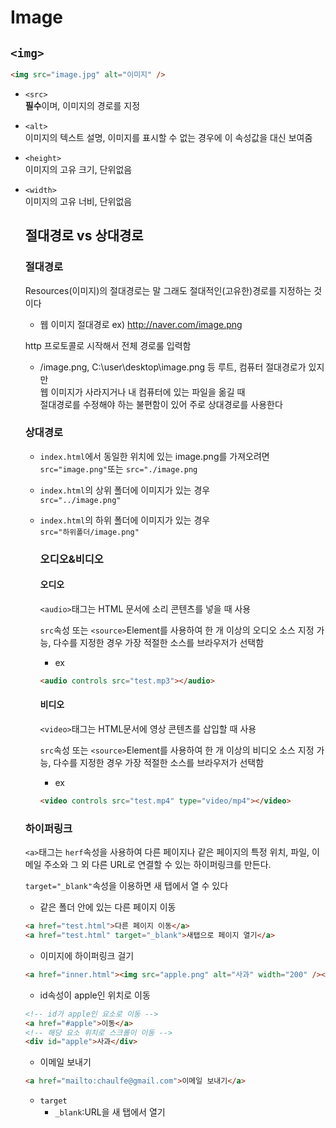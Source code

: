 # Image

## `<img>`

```html
<img src="image.jpg" alt="이미지" />
```

- `<src>`<br/>
  **필수**이며, 이미지의 경로를 지정
- `<alt>`<br/>
  이미지의 텍스트 설명, 이미지를 표시할 수 없는 경우에 이 속성값을 대신 보여줌
- `<height>`<br/>
  이미지의 고유 크기, 단위없음
- `<width>`<br/>
  이미지의 고유 너비, 단위없음

  ## 절대경로 vs 상대경로

  ### 절대경로

  Resources(이미지)의 절대경로는 말 그래도 절대적인(고유한)경로를 지정하는 것이다

  - 웹 이미지 절대경로 ex) http://naver.com/image.png

  http 프로토콜로 시작해서 전체 경로룰 입력함

  - /image.png, C:\user\desktop\image.png 등 루트, 컴퓨터 절대경로가 있지만<br/>웹 이미지가 사라지거나 내 컴퓨터에 있는 파일을 옮길 때<br/>절대경로를 수정해야 하는 불편함이 있어 주로 상대경로를 사용한다

  ### 상대경로

  - `index.html`에서 동일한 위치에 있는 image.png를 가져오려면<br/>
    `src="image.png"`또는 `src="./image.png`
  - `index.html`의 상위 폴더에 이미지가 있는 경우<br/>
    `src="../image.png"`
  - `index.html`의 하위 폴더에 이미지가 있는 경우<br/>
    `src="하위폴더/image.png"`

    ### 오디오&비디오

    #### 오디오

    `<audio>`태그는 HTML 문서에 소리 콘텐츠를 넣을 때 사용

    `src`속성 또는 `<source>`Element를 사용하여 한 개 이상의 오디오 소스 지정 가능, 다수를 지정한 경우 가장 적절한 소스를 브라우저가 선택함

    - ex

    ```html
    <audio controls src="test.mp3"></audio>
    ```

    #### 비디오

    `<video>`태그는 HTML문서에 영상 콘텐츠를 삽입할 때 사용

    `src`속성 또는 `<source>`Element를 사용하여 한 개 이상의 비디오 소스 지정 가능, 다수를 지정한 경우 가장 적절한 소스를 브라우저가 선택함

    - ex

    ```html
    <video controls src="test.mp4" type="video/mp4"></video>
    ```

  ### 하이퍼링크

  `<a>`태그는 `herf`속성을 사용하여 다른 페이지나 같은 페이지의 특정 위치, 파일, 이메일 주소와 그 외 다른 URL로 연결할 수 있는 하이퍼링크를 만든다.

  `target="_blank"`속성을 이용하면 새 탭에서 열 수 있다

  - 같은 폴더 안에 있는 다른 페이지 이동

  ```html
  <a href="test.html">다른 페이지 이동</a>
  <a href="test.html" target="_blank">새탭으로 페이지 열기</a>
  ```

  - 이미지에 하이퍼링크 걸기

  ```html
  <a href="inner.html"><img src="apple.png" alt="사과" width="200" /></a>
  ```

  - id속성이 apple인 위치로 이동

  ```html
  <!-- id가 apple인 요소로 이동 -->
  <a href="#apple">이동</a>
  <!-- 해당 요소 위치로 스크롤이 이동 -->
  <div id="apple">사과</div>
  ```

  - 이메일 보내기

  ```html
  <a href="mailto:chaulfe@gmail.com">이메일 보내기</a>
  ```

  - `target`
    - `_blank`:URL을 새 탭에서 열기
